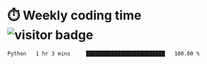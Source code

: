 
# :stopwatch: Weekly coding time  ![visitor badge](https://visitor-badge.glitch.me/badge?page_id=cozgerest) 
<!--START_SECTION:waka-->
```text
Python   1 hr 3 mins     █████████████████████████   100.00 % 
```
<!--END_SECTION:waka-->


<!-- <p> <img src="https://github-readme-stats.vercel.app/api?username=cozgerest&show_icons=true&hide_border=false" />  </p> -->

